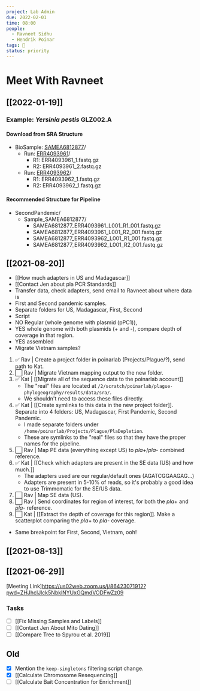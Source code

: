 ```yaml
---
project: Lab Admin
due: 2022-02-01
time: 08:00
people:
  - Ravneet Sidhu
  - Hendrik Poinar
tags: 🧨    
status: priority
---
```


# Meet With Ravneet

## [[2022-01-19]]

### Example: _Yersinia pestis_ GLZ002.A

#### Download from SRA Structure

- BioSample: [SAMEA6812877](https://www.ncbi.nlm.nih.gov/biosample/?term=SAMEA6812877)/
	- Run: [ERR4093961](https://trace.ncbi.nlm.nih.gov/Traces/sra/?run=ERR4093961)/
		- R1: ERR4093961_1.fastq.gz
		- R2: ERR4093961_2.fastq.gz
	- Run: [ERR4093962](https://trace.ncbi.nlm.nih.gov/Traces/sra/?run=ERR4093962)/
		- R1: ERR4093962_1.fastq.gz
		- R2: ERR4093962_1.fastq.gz 

#### Recommended Structure for Pipeline

- SecondPandemic/
	- Sample_SAMEA6812877/
		- SAMEA6812877_ERR4093961_L001_R1_001.fastq.gz
		- SAMEA6812877_ERR4093961_L001_R2_001.fastq.gz
		- SAMEA6812877_ERR4093962_L001_R1_001.fastq.gz
		- SAMEA6812877_ERR4093962_L001_R2_001.fastq.gz

## [[2021-08-20]]

- [[How much adapters in US and Madagascar]]
- [[Contact Jen about pla PCR Standards]]
- Transfer data, check adapters, send email to Ravneet about where data is
- First and Second pandemic samples.
- Separate folders for US, Madagascar, First, Second
- Script 
- NO Regular (whole genome with plasmid (pPC1)), 
- YES whole genome with both plasmids (+ and -), compare depth of coverage in that region.
- YES assembled
- Migrate Vietnam samples?

1. ✅ Rav | Create a project folder in poinarlab (Projects/Plague/?), send path to Kat.
1. ⬜ Rav | Migrate Vietnam mapping output to the new folder.
1. ✅ Kat | [[Migrate all of the sequence data to the poinarlab account]]
	- The "real" files are located at `/2/scratch/poinarlab/plague-phylogeography/results/data/sra/`.
	- We shouldn't need to access these files directly.
1. ✅ Kat | [[Create symlinks to this data in the new project folder]].  Separate into 4 folders: US, Madagascar, First Pandemic, Second Pandemic.
	- I made separate folders under `/home/poinarlab/Projects/Plague/PlaDepletion`.
	- These are symlinks to the "real" files so that they have the proper names for the pipeline.
1. ⬜ Rav | Map PE data (everything except US) to *pla*+/*pla*- combined reference.
1. ✅ Kat | [[Check which adapters are present in the SE data (US) and how much.]]
	- The adapters used are our regular/default ones (AGATCGGAAGAG...)
	- Adapters are present in 5-10% of reads, so it's probably a good idea to use Trimmomatic for the SE/US data.
1. ⬜ Rav | Map SE data (US).
1. ⬜ Rav | Send coordinates for region of interest, for both the *pla*+ and *pla*- reference.
1. ⬜ Kat | [[Extract the depth of coverage for this region]]. Make a scatterplot comparing the *pla*+ to *pla*- coverage.

- Same breakpoint for First, Second, Vietnam, ooh!




## [[2021-08-13]]

## [[2021-06-29]]

[Meeting Link]https://us02web.zoom.us/j/86423071912?pwd=ZHJhclJlck5NbklNYUxGQmdVODFwZz09

### Tasks

- [ ] [[Fix Missing Samples and Labels]]
- [ ] [[Contact Jen About Mito Dating]]
- [ ] [[Compare Tree to Spyrou et al. 2019]]

## Old

- [x] Mention the ```keep-singletons``` filtering script change.
- [x] [[Calculate Chromosome Resequencing]]
- [ ] [[Calculate Bait Concentration for Enrichment]]